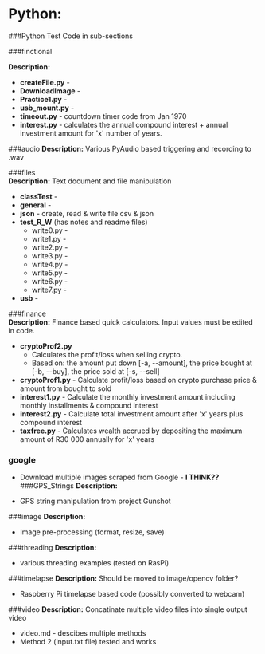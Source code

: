 # Python:

###Python Test Code in sub-sections

###finctional

**Description:**
 
* **createFile.py** - 
* **DownloadImage** - 
* **Practice1.py** - 
* **usb_mount.py** - 
* **timeout.py** - countdown timer code from Jan 1970
* **interest.py** - calculates the annual compound interest + annual investment amount for 'x' number of years.

###audio
**Description:** Various PyAudio based triggering and recording to .wav

###files	
**Description:** Text document and file manipulation

* **classTest** - 
 * **general** - 
* **json** - create, read & write file csv & json
* **test_R_W** (has notes and readme files)
	* write0.py - 
	* write1.py - 
	* write2.py - 
	* write3.py - 
	* write4.py - 
	* write5.py - 
	* write6.py -
	* write7.py - 
* **usb** - 

###finance	
**Description:** Finance based quick calculators. Input values must be edited in code.

* **cryptoProf2.py** 
	* Calculates the profit/loss when selling crypto.
	* Based on: the amount put down	[-a, --amount], the price bought at [-b, --buy], the price sold at 	[-s, --sell]
* **cryptoProf1.py** - Calculate profit/loss based on crypto purchase price & amount from bought to sold
* **interest1.py** - Calculate the monthly investment amount including monthly installments & compound interest
* **interest2.py** - Calculate total investment amount after 'x' years plus compound interest
* **taxfree.py** - Calculates wealth accrued by depositing the maximum amount of R30 000 annually for 'x' years

### google
* Download multiple images scraped from Google - **I THINK??**
###GPS_Strings
**Description:** 

* GPS string manipulation from project Gunshot

###image
**Description:** 

* Image pre-processing (format, resize, save)

###threading
**Description:** 

* various threading examples (tested on RasPi)

###timelapse 
**Description:** Should be moved to image/opencv folder?

* Raspberry Pi timelapse based code (possibly converted to webcam)

###video 
**Description:** Concatinate multiple video files into single output video

* video.md - descibes multiple methods
* Method 2 (input.txt file) tested and works